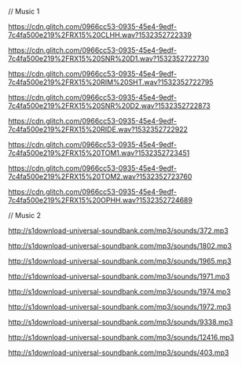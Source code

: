 // Music 1

https://cdn.glitch.com/0966cc53-0935-45e4-9edf-7c4fa500e219%2FRX15%20CLHH.wav?1532352722339

https://cdn.glitch.com/0966cc53-0935-45e4-9edf-7c4fa500e219%2FRX15%20SNR%20D1.wav?1532352722730

https://cdn.glitch.com/0966cc53-0935-45e4-9edf-7c4fa500e219%2FRX15%20RIM%20SHT.wav?1532352722795

https://cdn.glitch.com/0966cc53-0935-45e4-9edf-7c4fa500e219%2FRX15%20SNR%20D2.wav?1532352722873

https://cdn.glitch.com/0966cc53-0935-45e4-9edf-7c4fa500e219%2FRX15%20RIDE.wav?1532352722922

https://cdn.glitch.com/0966cc53-0935-45e4-9edf-7c4fa500e219%2FRX15%20TOM1.wav?1532352723451

https://cdn.glitch.com/0966cc53-0935-45e4-9edf-7c4fa500e219%2FRX15%20TOM2.wav?1532352723760

https://cdn.glitch.com/0966cc53-0935-45e4-9edf-7c4fa500e219%2FRX15%20OPHH.wav?1532352724689

// Music 2

http://s1download-universal-soundbank.com/mp3/sounds/372.mp3

http://s1download-universal-soundbank.com/mp3/sounds/1802.mp3

http://s1download-universal-soundbank.com/mp3/sounds/1965.mp3

http://s1download-universal-soundbank.com/mp3/sounds/1971.mp3

http://s1download-universal-soundbank.com/mp3/sounds/1974.mp3

http://s1download-universal-soundbank.com/mp3/sounds/1972.mp3

http://s1download-universal-soundbank.com/mp3/sounds/9338.mp3

http://s1download-universal-soundbank.com/mp3/sounds/12416.mp3

http://s1download-universal-soundbank.com/mp3/sounds/403.mp3
